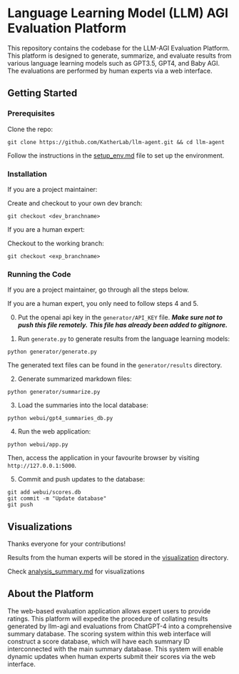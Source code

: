 
# Language Learning Model (LLM) AGI Evaluation Platform

This repository contains the codebase for the LLM-AGI Evaluation Platform. This platform is designed to generate, summarize, and evaluate results from various language learning models such as GPT3.5, GPT4, and Baby AGI. The evaluations are performed by human experts via a web interface.

## Getting Started

### Prerequisites
Clone the repo:
```shell
git clone https://github.com/KatherLab/llm-agent.git && cd llm-agent
```

Follow the instructions in the [setup_env.md](setup_env.md) file to set up the environment.

### Installation
If you are a project maintainer:

Create and checkout to your own dev branch:
```shell
git checkout <dev_branchname>
```

If you are a human expert:

Checkout to the working branch:
```shell
git checkout <exp_branchname>
```

### Running the Code
If you are a project maintainer, go through all the steps below.

If you are a human expert, you only need to follow steps 4 and 5.

0. Put the openai api key in the `generator/API_KEY` file.
***Make sure not to push this file remotely.***
***This file has already been added to gitignore.***

1. Run `generate.py` to generate results from the language learning models:
```shell
python generator/generate.py
```
The generated text files can be found in the `generator/results` directory.

2. Generate summarized markdown files:

```shell
python generator/summarize.py
```

3. Load the summaries into the local database:

```shell
python webui/gpt4_summaries_db.py
```


4. Run the web application:

```shell
python webui/app.py
```

Then, access the application in your favourite browser by visiting `http://127.0.0.1:5000`.

5. Commit and push updates to the database:

```shell
git add webui/scores.db
git commit -m "Update database"
git push
```

## Visualizations
Thanks everyone for your contributions!

Results from the human experts will be stored in the [visualization](visualization) directory.

Check [analysis_summary.md](visualization%2Fanalysis_plots_archive%2Fanalysis_summary.md) for visualizations



## About the Platform

The web-based evaluation application allows expert users to provide ratings. This platform will expedite the procedure of collating results generated by llm-agi and evaluations from ChatGPT-4 into a comprehensive summary database. The scoring system within this web interface will construct a score database, which will have each summary ID interconnected with the main summary database. This system will enable dynamic updates when human experts submit their scores via the web interface.
